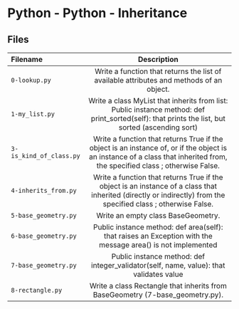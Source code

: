 # Python - Python - Inheritance
## Files
| Filename | Description |
| :-------------- | :-----------: |
| `0-lookup.py` | Write a function that returns the list of available attributes and methods of an object. |
| `1-my_list.py` | Write a class MyList that inherits from list: Public instance method: def print_sorted(self): that prints the list, but sorted (ascending sort) |
| `3-is_kind_of_class.py` | Write a function that returns True if the object is an instance of, or if the object is an instance of a class that inherited from, the specified class ; otherwise False. |
| `4-inherits_from.py` | Write a function that returns True if the object is an instance of a class that inherited (directly or indirectly) from the specified class ; otherwise False. |
| `5-base_geometry.py` | Write an empty class BaseGeometry. |
| `6-base_geometry.py` | Public instance method: def area(self): that raises an Exception with the message area() is not implemented |
| `7-base_geometry.py` | Public instance method: def integer_validator(self, name, value): that validates value |
| `8-rectangle.py` | Write a class Rectangle that inherits from BaseGeometry (7-base_geometry.py). |